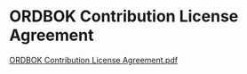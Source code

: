 ORDBOK Contribution License Agreement
=====================================

[ORDBOK Contribution License Agreement.pdf](ORDBOK%20Contribution%20License%20Agreement.pdf)
